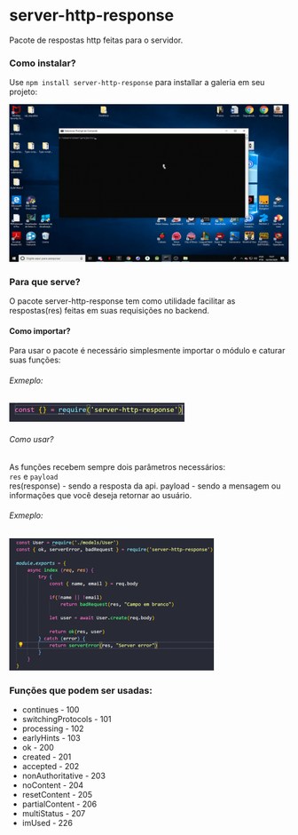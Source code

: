 # server-http-response
Pacote de respostas http feitas para o servidor.

### Como instalar?
Use `npm install server-http-response` para installar a galeria em seu projeto:<br />

![How to install](/install.gif)

### Para que serve?
O pacote server-http-response tem como utilidade facilitar as respostas(res) feitas em suas requisições no backend.<br />

#### Como importar?
Para usar o pacote é necessário simplesmente importar o módulo e caturar suas funções:

###### Exmeplo:
![How to import](/import.png)


###### Como usar?
As funções recebem sempre dois parâmetros necessários:<br />
`res` e `payload`<br />
res(response) - sendo a resposta da api.
payload - sendo a mensagem ou informações que você deseja retornar ao usuário.<br />

###### Exmeplo:
![How to use](/function.png)

### Funções que podem ser usadas:

  * continues - 100<br />
  * switchingProtocols - 101<br />
  * processing - 102<br />
  * earlyHints - 103<br />
  * ok - 200<br />
  * created - 201<br />
  * accepted - 202<br />
  * nonAuthoritative - 203<br />
  * noContent - 204<br />
  * resetContent - 205<br />
  * partialContent - 206<br />
  * multiStatus - 207<br />
  * imUsed - 226<br />
